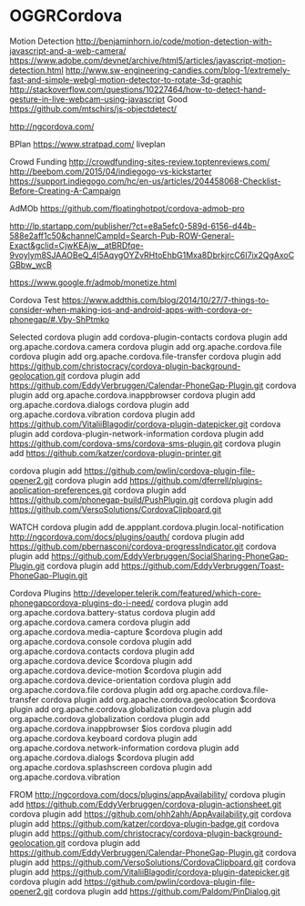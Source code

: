 # OGGRCordova

Motion Detection
http://benjaminhorn.io/code/motion-detection-with-javascript-and-a-web-camera/
https://www.adobe.com/devnet/archive/html5/articles/javascript-motion-detection.html
http://www.sw-engineering-candies.com/blog-1/extremely-fast-and-simple-webgl-motion-detector-to-rotate-3d-graphic
http://stackoverflow.com/questions/10227464/how-to-detect-hand-gesture-in-live-webcam-using-javascript
Good https://github.com/mtschirs/js-objectdetect/

http://ngcordova.com/

BPlan
https://www.stratpad.com/
liveplan

Crowd Funding 
http://crowdfunding-sites-review.toptenreviews.com/
http://beebom.com/2015/04/indiegogo-vs-kickstarter
https://support.indiegogo.com/hc/en-us/articles/204458068-Checklist-Before-Creating-A-Campaign

AdMOb
https://github.com/floatinghotpot/cordova-admob-pro

http://lp.startapp.com/publisher/?ct=e8a5efc0-589d-6156-d44b-588e2aff1c50&channelCampId=Search-Pub-ROW-General-Exact&gclid=CjwKEAjw__atBRDfqe-9voylym8SJAAOBeQ_4I5AqygOYZvRHtoEhbG1Mxa8DbrkjrcC6I7ix2QgAxoCGBbw_wcB

https://www.google.fr/admob/monetize.html

Cordova Test
https://www.addthis.com/blog/2014/10/27/7-things-to-consider-when-making-ios-and-android-apps-with-cordova-or-phonegap/#.Vby-ShPtmko

Selected
cordova plugin add cordova-plugin-contacts
cordova plugin add org.apache.cordova.camera
cordova plugin add org.apache.cordova.file
cordova plugin add org.apache.cordova.file-transfer
cordova plugin add https://github.com/christocracy/cordova-plugin-background-geolocation.git
cordova plugin add https://github.com/EddyVerbruggen/Calendar-PhoneGap-Plugin.git
cordova plugin add org.apache.cordova.inappbrowser
cordova plugin add org.apache.cordova.dialogs
cordova plugin add org.apache.cordova.vibration
cordova plugin add https://github.com/VitaliiBlagodir/cordova-plugin-datepicker.git
cordova plugin add cordova-plugin-network-information
cordova plugin add https://github.com/cordova-sms/cordova-sms-plugin.git
cordova plugin add https://github.com/katzer/cordova-plugin-printer.git


cordova plugin add https://github.com/pwlin/cordova-plugin-file-opener2.git
cordova plugin add https://github.com/dferrell/plugins-application-preferences.git
cordova plugin add https://github.com/phonegap-build/PushPlugin.git
cordova plugin add https://github.com/VersoSolutions/CordovaClipboard.git


WATCH 
cordova plugin add de.appplant.cordova.plugin.local-notification
http://ngcordova.com/docs/plugins/oauth/
cordova plugin add https://github.com/pbernasconi/cordova-progressIndicator.git
cordova plugin add https://github.com/EddyVerbruggen/SocialSharing-PhoneGap-Plugin.git
cordova plugin add https://github.com/EddyVerbruggen/Toast-PhoneGap-Plugin.git

Cordova Plugins
http://developer.telerik.com/featured/which-core-phonegapcordova-plugins-do-i-need/
cordova plugin add org.apache.cordova.battery-status
cordova plugin add org.apache.cordova.camera
cordova plugin add org.apache.cordova.media-capture
$cordova plugin add org.apache.cordova.console
cordova plugin add org.apache.cordova.contacts
cordova plugin add org.apache.cordova.device
$cordova plugin add org.apache.cordova.device-motion
$cordova plugin add org.apache.cordova.device-orientation
cordova plugin add org.apache.cordova.file
cordova plugin add org.apache.cordova.file-transfer
cordova plugin add org.apache.cordova.geolocation
$cordova plugin add org.apache.cordova.globalization
cordova plugin add org.apache.cordova.globalization
cordova plugin add org.apache.cordova.inappbrowser
$ios cordova plugin add org.apache.cordova.keyboard
cordova plugin add org.apache.cordova.network-information
cordova plugin add org.apache.cordova.dialogs
$cordova plugin add org.apache.cordova.splashscreen
cordova plugin add org.apache.cordova.vibration

FROM http://ngcordova.com/docs/plugins/appAvailability/
cordova plugin add https://github.com/EddyVerbruggen/cordova-plugin-actionsheet.git
cordova plugin add https://github.com/ohh2ahh/AppAvailability.git
cordova plugin add https://github.com/katzer/cordova-plugin-badge.git
cordova plugin add https://github.com/christocracy/cordova-plugin-background-geolocation.git
cordova plugin add https://github.com/EddyVerbruggen/Calendar-PhoneGap-Plugin.git
cordova plugin add https://github.com/VersoSolutions/CordovaClipboard.git
cordova plugin add https://github.com/VitaliiBlagodir/cordova-plugin-datepicker.git
cordova plugin add https://github.com/pwlin/cordova-plugin-file-opener2.git
cordova plugin add https://github.com/Paldom/PinDialog.git





